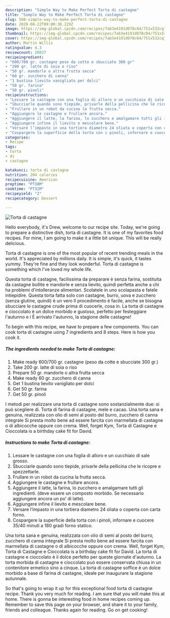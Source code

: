 ```yaml
---
description: "Simple Way to Make Perfect Torta di castagne"
title: "Simple Way to Make Perfect Torta di castagne"
slug: 560-simple-way-to-make-perfect-torta-di-castagne
date: 2020-08-22T09:00:38.229Z
image: https://img-global.cpcdn.com/recipes/7ab3e4191d078c04/751x532cq70/torta-di-castagne-recipe-main-photo.jpg
thumbnail: https://img-global.cpcdn.com/recipes/7ab3e4191d078c04/751x532cq70/torta-di-castagne-recipe-main-photo.jpg
cover: https://img-global.cpcdn.com/recipes/7ab3e4191d078c04/751x532cq70/torta-di-castagne-recipe-main-photo.jpg
author: Martin Willis
ratingvalue: 4.3
reviewcount: 26037
recipeingredient:
- "600/700 gr. castagne peso da cotte e sbucciate 300 gr"
- "200 gr. latte di soia o riso"
- "50 gr. mandorle o altra frutta secca"
- "60 gr. zucchero di canna"
- "1 bustina lievito vanigliato per dolci"
- "50 gr. farina"
- "50 gr. pinoli"
recipeinstructions:
- "Lessare le castagne con una foglia di alloro e un cucchiaio di sale grosso."
- "Sbucciarle quando sono tiepide, privarle della pellicina che le ricopre e spezzettarle."
- "Frullare in un robot da cucina la frutta secca."
- "Aggiungere le castagne e frullare ancora."
- "Aggiungere il latte, la farina, lo zucchero e amalgamare tutti gli ingredienti. (deve essere un composto morbido. Se necessario aggiungere ancora un po’ di latte)."
- "Aggiungere infine il lievito e mescolare bene."
- "Versare l’impasto in una tortiera diametro 24 oliata o coperta con carta forno."
- "Cospargere la superficie della torta con i pinoli, infornare e cuocere 35/40 minuti a 180 gradi forno statico."
categories:
- Recipe
tags:
- torta
- di
- castagne

katakunci: torta di castagne 
nutrition: 204 calories
recipecuisine: American
preptime: "PT38M"
cooktime: "PT32M"
recipeyield: "2"
recipecategory: Dessert

---
```



![Torta di castagne](https://img-global.cpcdn.com/recipes/7ab3e4191d078c04/751x532cq70/torta-di-castagne-recipe-main-photo.jpg)

Hello everybody, it's Drew, welcome to our recipe site. Today, we're going to prepare a distinctive dish, torta di castagne. It is one of my favorites food recipes. For mine, I am going to make it a little bit unique. This will be really delicious.

Torta di castagne is one of the most popular of recent trending meals in the world. It's appreciated by millions daily. It is simple, it's quick, it tastes yummy. They're fine and they look wonderful. Torta di castagne is something which I've loved my whole life.

Questa torta di castagne, facilissima da preparare è senza farina, sostituita da castagne bollite e mandorle e senza lievito, quindi perfetta anche a chi ha problemi d&#39;intolleranze alimentari. Scolatele in uno scolapasta e fatele intiepidire. Questa torta fatta solo con castagne, burro, uova e zucchero (senza glutine, quindi) è un vero Il procedimento è facile, anche se bisogna sbucciare le castagne crude prima di cuocerle, cosa in. La torta di castagne e cioccolato è un dolce morbido e gustoso, perfetto per festeggiare l&#39;autunno e i È arrivato l&#39;autunno, la stagione delle castagne!


To begin with this recipe, we have to prepare a few components. You can cook torta di castagne using 7 ingredients and 8 steps. Here is how you cook it.

<!--inarticleads1-->

##### The ingredients needed to make Torta di castagne:

1. Make ready 600/700 gr. castagne (peso da cotte e sbucciate 300 gr.)
1. Take 200 gr. latte di soia o riso
1. Prepare 50 gr. mandorle o altra frutta secca
1. Make ready 60 gr. zucchero di canna
1. Get 1 bustina lievito vanigliato per dolci
1. Get 50 gr. farina
1. Get 50 gr. pinoli


I metodi per realizzare una torta di castagne sono sostanzialmente due: si può scegliere di. Torta di farina di castagne, mele e cacao. Una torta sana e genuina, realizzata con olio di semi al posto del burro, zucchero di canna integrale Si presta molto bene ad essere farcita con marmellata di castagne o di albicocche oppure con crema. Well, forget Kym, Torta di Castagne e Cioccolata is a birthday cake fit for David. 

<!--inarticleads2-->

##### Instructions to make Torta di castagne:

1. Lessare le castagne con una foglia di alloro e un cucchiaio di sale grosso.
1. Sbucciarle quando sono tiepide, privarle della pellicina che le ricopre e spezzettarle.
1. Frullare in un robot da cucina la frutta secca.
1. Aggiungere le castagne e frullare ancora.
1. Aggiungere il latte, la farina, lo zucchero e amalgamare tutti gli ingredienti. (deve essere un composto morbido. Se necessario aggiungere ancora un po’ di latte).
1. Aggiungere infine il lievito e mescolare bene.
1. Versare l’impasto in una tortiera diametro 24 oliata o coperta con carta forno.
1. Cospargere la superficie della torta con i pinoli, infornare e cuocere 35/40 minuti a 180 gradi forno statico.


Una torta sana e genuina, realizzata con olio di semi al posto del burro, zucchero di canna integrale Si presta molto bene ad essere farcita con marmellata di castagne o di albicocche oppure con crema. Well, forget Kym, Torta di Castagne e Cioccolata is a birthday cake fit for David. La torta di castagne e cioccolato è il dolce perfetto per queste giornate d&#39;autunno. La torta morbida di castagne e cioccolato può essere conservata chiusa in un contenitore ermetico sino a cinque. La torta di castagne soffice è un dolce morbido a base di farina di castagne, ideale per inaugurare la stagione autunnale. 

So that's going to wrap it up for this exceptional food torta di castagne recipe. Thank you very much for reading. I am sure that you will make this at home. There is gonna be interesting food in home recipes coming up. Remember to save this page on your browser, and share it to your family, friends and colleague. Thanks again for reading. Go on get cooking!

